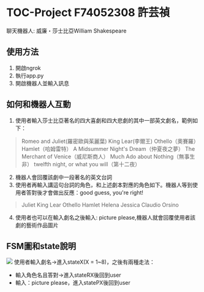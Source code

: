 # TOC-Project F74052308 許芸禎
聊天機器人: 威廉・莎士比亞William Shakespeare

## 使用方法
1. 開啟ngrok
2. 執行app.py
3. 開啟機器人並輸入訊息

## 如何和機器人互動
1. 使用者輸入莎士比亞著名的四大喜劇和四大悲劇的其中一部英文劇名，範例如下：
> Romeo and Juliet(羅密歐與茱麗葉)
> King Lear(李爾王)
> Othello（奧賽羅）
> Hamlet（哈姆雷特）
> A Midsummer Night's Dream（仲夏夜之夢）
> The Merchant of Venice（威尼斯商人）
> Much Ado about Nothing（無事生非）
> twelfth night, or what you will（第十二夜）

2. 機器人會回覆該劇中一段著名的英文台詞
3. 使用者再輸入講這句台詞的角色，和上述劇本對應的角色如下。機器人等到使用者答對後才會做出反應：good guess, you're right!
>Juliet
>King Lear
>Othello
>Hamlet
>Helena
>Jessica
>Claudio
>Orsino 

4. 使用者也可以在輸入劇名之後輸入: picture please,機器人就會回覆使用者該劇的藝術作品圖片

## FSM圖和state說明
![](https://i.imgur.com/8IOfzTA.jpg)
使用者輸入劇名->進入stateX(X = 1~8)，之後有兩種走法：
* 輸入角色名且答對->進入stateRX後回到user
* 輸入：picture please，進入statePX後回到user
